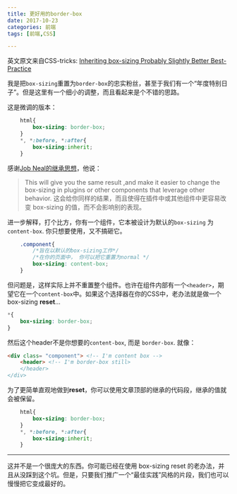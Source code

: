 ```yaml
---
title: 更好用的border-box
date: 2017-10-23
categories: 前端
tags: [前端,CSS]

---
```


英文原文来自CSS-tricks: [Inheriting box-sizing Probably Slightly Better Best-Practice](https://css-tricks.com/inheriting-box-sizing-probably-slightly-better-best-practice/)

我是把`box-sizing`重置为`border-box`的忠实粉丝，甚至于我们有一个“年度特别日子”。但是这里有一个细小的调整，而且看起来是个不错的思路。
<!--more-->
这是微调的版本：
``` css
    html{
	    box-sizing: border-box;
	}
	*, *:before, *:after{
		box-sizing:inherit;
	}	
```

感谢[Job Neal的继承思想](http://blog.teamtreehouse.com/box-sizing-secret-simple-css-layouts#comment-50223)，他说：
> This will give you the same result ,and make it easier to change the box-sizing in plugins or other components that leverage other behavior.
> 这会给你同样的结果，而且使得在插件中或其他组件中更容易改变 box-sizing 的值，而不会影响别的表现。

进一步解释，打个比方，你有一个组件，它本被设计为默认的`box-sizing` 为 `content-box`. 你只想要使用，又不搞砸它。

``` css
	.component{
		/*旨在以默认的box-sizing工作*/
		/*在你的页面中， 你可以把它重置为normal */
		box-sizing: content-box;
	}	
```

但问题是，这样实际上并不重置整个组件。也许在组件内部有一个`<header>`，期望它在一个`content-box`中。如果这个选择器在你的CSS中，老办法就是做一个 box-sizing **reset**...

```css
*{
	box-sizing: border-box;
}
```

然后这个header不是你想要的`content-box`, 而是 `border-box`. 就像：
```html
<div class= "component"> <!-- I'm content box -->
	<header> <!-- I'm border-box still>
	</header>
</div>	
```
为了更简单直观地做到**reset**，你可以使用文章顶部的继承的代码段，继承的值就会被保留。
``` css
    html{
	    box-sizing: border-box;
	}
	*, *:before, *:after{
		box-sizing:inherit;
	}	
```

---
这并不是一个很庞大的东西。你可能已经在使用 box-sizing reset 的老办法，并且从没踩到这个坑。但是，只要我们推广一个“最佳实践”风格的片段，我们也可以慢慢把它变成最好的。
<!--stackedit_data:
eyJoaXN0b3J5IjpbNDc5NzYxNDU0XX0=
-->